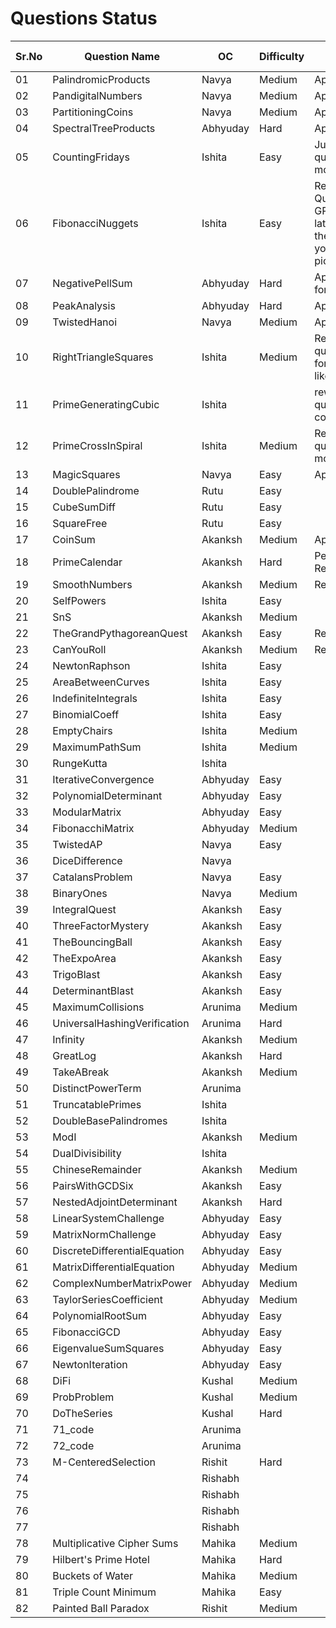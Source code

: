# Questions Status

| Sr.No | Question Name                | OC       | Difficulty | Status                                                                                                                                                          | Question Inspiration |
| ----- | ---------------------------- | -------- | ---------- | --------------------------------------------------------------------------------------------------------------------------------------------------------------- | -------------------- |
| 01    | PalindromicProducts          | Navya    | Medium     | Approved                                                                                                                                                        |                      |
| 02    | PandigitalNumbers            | Navya    | Medium     | Approved                                                                                                                                                        |                      |
| 03    | PartitioningCoins            | Navya    | Medium     | Approved                                                                                                                                                        |                      |
| 04    | SpectralTreeProducts         | Abhyuday | Hard       | Approved                                                                                                                                                        |                      |
| 05    | CountingFridays              | Ishita   | Easy       | Just reword question to be more readable                                                                                                                        |                      |
| 06    | FibonacciNuggets             | Ishita   | Easy       | Reword Question - Use GPT to get the latex format for the formulas you've used as pictures                                                                      |                      |
| 07    | NegativePellSum              | Abhyuday | Hard       | Approved - Kept for Backup                                                                                                                                      |                      |
| 08    | PeakAnalysis                 | Abhyuday | Hard       | Approved                                                                                                                                                        |                      |
| 09    | TwistedHanoi                 | Navya    | Medium     | Approved                                                                                                                                                        |                      |
| 10    | RightTriangleSquares         | Ishita   | Medium     | Reword the question in the format similar like [this.](https://github.com/Roonil03/ProjectEulerCodes/blob/main/Problem0137.%20FibonacciGoldenNuggets/README.md) |                      |
| 11    | PrimeGeneratingCubic         | Ishita   |            | rework the question completely...                                                                                                                               |                      |
| 12    | PrimeCrossInSpiral           | Ishita   | Medium     | Reword the question to be more readable                                                                                                                         |                      |
| 13    | MagicSquares                 | Navya    | Easy       | Approved                                                                                                                                                        |                      |
| 14    | DoublePalindrome             | Rutu     | Easy       |                                                                                                                                                                 |                      |
| 15    | CubeSumDiff                  | Rutu     | Easy       |                                                                                                                                                                 |                      |
| 16    | SquareFree                   | Rutu     | Easy       |                                                                                                                                                                 |                      |
| 17    | CoinSum                      | Akanksh  | Medium     | Approved                                                                                                                                                        |                      |
| 18    | PrimeCalendar                | Akanksh  | Hard       | Pending;Solution Required                                                                                                                                       |                      |
| 19    | SmoothNumbers                | Akanksh  | Medium     | Rework Needed                                                                                                                                                   |                      |
| 20    | SelfPowers                   | Ishita   | Easy       |                                                                                                                                                                 |                      |
| 21    | SnS                          | Akanksh  | Medium     |                                                                                                                                                                 |                      |
| 22    | TheGrandPythagoreanQuest     | Akanksh  | Easy       | Reword                                                                                                                                                          |                      |
| 23    | CanYouRoll                   | Akanksh  | Medium     | Reword                                                                                                                                                          |                      |
| 24    | NewtonRaphson                | Ishita   | Easy       |                                                                                                                                                                 |                      |
| 25    | AreaBetweenCurves            | Ishita   | Easy       |                                                                                                                                                                 |                      |
| 26    | IndefiniteIntegrals          | Ishita   | Easy       |                                                                                                                                                                 |                      |
| 27    | BinomialCoeff                | Ishita   | Easy       |                                                                                                                                                                 |                      |
| 28    | EmptyChairs                  | Ishita   | Medium     |                                                                                                                                                                 |                      |
| 29    | MaximumPathSum               | Ishita   | Medium     |                                                                                                                                                                 |                      |
| 30    | RungeKutta                   | Ishita   |            |                                                                                                                                                                 |                      |
| 31    | IterativeConvergence         | Abhyuday | Easy       |                                                                                                                                                                 |                      |
| 32    | PolynomialDeterminant        | Abhyuday | Easy       |                                                                                                                                                                 |                      |
| 33    | ModularMatrix                | Abhyuday | Easy       |                                                                                                                                                                 |                      |
| 34    | FibonacchiMatrix             | Abhyuday | Medium     |                                                                                                                                                                 |                      |
| 35    | TwistedAP                    | Navya    | Easy       |                                                                                                                                                                 |                      |
| 36    | DiceDifference               | Navya    |            |                                                                                                                                                                 |                      |
| 37    | CatalansProblem              | Navya    | Easy       |                                                                                                                                                                 |                      |
| 38    | BinaryOnes                   | Navya    | Medium     |                                                                                                                                                                 |                      |
| 39    | IntegralQuest                | Akanksh  | Easy       |                                                                                                                                                                 |                      |
| 40    | ThreeFactorMystery           | Akanksh  | Easy       |                                                                                                                                                                 |                      |
| 41    | TheBouncingBall              | Akanksh  | Easy       |                                                                                                                                                                 |                      |
| 42    | TheExpoArea                  | Akanksh  | Easy       |                                                                                                                                                                 |                      |
| 43    | TrigoBlast                   | Akanksh  | Easy       |                                                                                                                                                                 |                      |
| 44    | DeterminantBlast             | Akanksh  | Easy       |                                                                                                                                                                 |                      |
| 45    | MaximumCollisions            | Arunima  | Medium     |                                                                                                                                                                 |                      |
| 46    | UniversalHashingVerification | Arunima  | Hard       |                                                                                                                                                                 |                      |
| 47    | Infinity                     | Akanksh  | Medium     |                                                                                                                                                                 |                      |
| 48    | GreatLog                     | Akanksh  | Hard       |                                                                                                                                                                 |                      |
| 49    | TakeABreak                   | Akanksh  | Medium     |                                                                                                                                                                 |                      |
| 50    | DistinctPowerTerm            | Arunima  |            |                                                                                                                                                                 |                      |
| 51    | TruncatablePrimes            | Ishita   |            |                                                                                                                                                                 |                      |
| 52    | DoubleBasePalindromes        | Ishita   |            |                                                                                                                                                                 |                      |
| 53    | ModI                         | Akanksh  | Medium     |                                                                                                                                                                 |                      |
| 54    | DualDivisibility             | Ishita   |            |                                                                                                                                                                 |                      |
| 55    | ChineseRemainder             | Akanksh  | Medium           |                                                                                                                                                                 |                      |
| 56    | PairsWithGCDSix              | Akanksh  | Easy           |                                                                                                                                                                 |                      |
| 57    | NestedAdjointDeterminant     | Akanksh  | Hard           |                                                                                                                                                                 |                      |
| 58    | LinearSystemChallenge        | Abhyuday | Easy       |                                                                                                                                                                 |                      |
| 59    | MatrixNormChallenge          | Abhyuday | Easy       |                                                                                                                                                                 |                      |
| 60    | DiscreteDifferentialEquation | Abhyuday | Easy       |                                                                                                                                                                 |                      |
| 61    | MatrixDifferentialEquation   | Abhyuday | Medium     |                                                                                                                                                                 |                      |
| 62    | ComplexNumberMatrixPower     | Abhyuday | Medium     |                                                                                                                                                                 |                      |
| 63    | TaylorSeriesCoefficient      | Abhyuday | Medium     |                                                                                                                                                                 |                      |
| 64    | PolynomialRootSum            | Abhyuday | Easy       |                                                                                                                                                                 |                      |
| 65    | FibonacciGCD                 | Abhyuday | Easy       |                                                                                                                                                                 |                      |
| 66    | EigenvalueSumSquares         | Abhyuday | Easy       |                                                                                                                                                                 |                      |
| 67    | NewtonIteration              | Abhyuday | Easy       |                                                                                                                                                                 |                      |
| 68    | DiFi                         | Kushal   | Medium     |                                                                                                                                                                 |                      |
| 69    | ProbProblem                  | Kushal   | Medium     |                                                                                                                                                                 |                      |
| 70    | DoTheSeries                  | Kushal   | Hard       |                                                                                                                                                                 |                      |
| 71    | 71_code                      | Arunima  |            |                                                                                                                                                                 |                      |
| 72    | 72_code                      | Arunima  |            |                                                                                                                                                                 |                      |
| 73    | M-CenteredSelection          | Rishit   | Hard       |                                                                                                                                                                 |                      |
| 74    |                              | Rishabh  |            |                                                                                                                                                                 |                      |
| 75    |                              | Rishabh  |            |                                                                                                                                                                 |                      |
| 76    |                              | Rishabh  |            |                                                                                                                                                                 |                      |
| 77    |                              | Rishabh  |            |                                                                                                                                                                 |                      |
| 78    | Multiplicative Cipher Sums   | Mahika   | Medium     |                                                                                                                                                                 |                      |
| 79    | Hilbert's Prime Hotel        | Mahika   | Hard       |                                                                                                                                                                 |                      |
| 80    | Buckets of Water             | Mahika   | Medium     |                                                                                                                                                                 |                      |
| 81    | Triple Count Minimum         | Mahika   | Easy       |                                                                                                                                                                 |                      |
| 82    | Painted Ball Paradox         | Rishit   | Medium     |                                                                                                                                                                 |                      |
